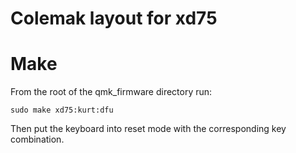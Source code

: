 # Colemak layout for xd75

# Make
From the root of the qmk_firmware directory run:
```
sudo make xd75:kurt:dfu
```
Then put the keyboard into reset mode with the corresponding key combination.
